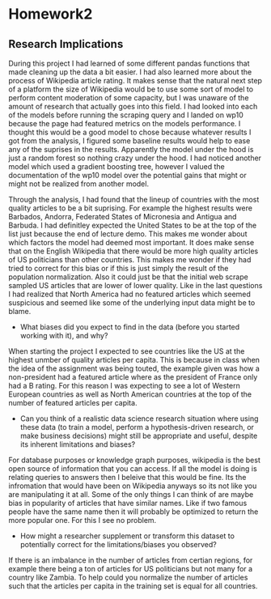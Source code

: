 # Homework2

## Research Implications

During this project I had learned of some different pandas functions that made cleaning up the data a bit easier. I had also learned more about the process of Wikipedia article rating. It makes sense that the natural next step of a platform the size of Wikipedia would be to use some sort of model to perform content moderation of some capacity, but I was unaware of the amount of research that actually goes into this field. I had looked into each of the models before running the scraping query and I landed on wp10 because the page had featured metrics on the models performance. I thought this would be a good model to chose because whatever results I got from the analysis, I figured some baseline results would help to ease any of the suprises in the results. Apparently the model under the hood is just a random forest so nothing crazy under the hood. I had noticed another model which used a gradient boosting tree, however I valued the documentation of the wp10 model over the potential gains that might or might not be realized from another model.

Through the analysis, I had found that the lineup of countries with the most quality articles to be a bit suprising. For example the highest results were Barbados, Andorra, Federated States of Micronesia and Antigua and Barbuda. I had definitley expected the United States to be at the top of the list just because the end of lecture demo. This makes me wonder about which factors the model had deemed most important. It does make sense that on the English Wikipedia that there would be more high quality articles of US politicians than other countries. This makes me wonder if they had tried to correct for this bias or if this is just simply the result of the population normalization. Also it could just be that the initial web scrape sampled US articles that are lower of lower quality. Like in the last questions I had realized that North America had no featured articles which seemed suspicious and seemed like some of the underlying input data might be to blame.

- What biases did you expect to find in the data (before you started working with it), and why?

When starting the project I expected to see countries like the US at the highest unmber of quality articles per capita. This is because in class when the idea of the assignment was being touted, the example given was how a non-president had a featured article where as the president of France only had a B rating. For this reason I was expecting to see a lot of Western European countries as well as North American countries at the top of the number of featured articles per capita.

- Can you think of a realistic data science research situation where using these data (to train a model, perform a hypothesis-driven research,   or make business decisions) might still be appropriate and useful, despite its inherent limitations and biases?

For database purposes or knowledge graph purposes, wikipedia is the best open source of information that you can access. If all the model is doing is relating queries to answers then I beleive that this would be fine. Its the infromation that would have been on Wikipedia anyways so its not like you are manipulating it at all. Some of the only things I can think of are maybe bias in popularity of articles that have similar names. Like if two famous people have the same name then it will probably be optimized to return the more popular one. For this I see no problem. 

- How might a researcher supplement or transform this dataset to potentially correct for the limitations/biases you observed?

If there is an imbalance in the number of articles from certian regions, for example there being a ton of articles for US politicians but not many for a country like Zambia. To help could you normalize the number of articles such that the articles per capita in the training set is equal for all countries.
